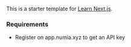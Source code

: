 This is a starter template for [Learn Next.js](https://nextjs.org/learn).

### Requirements

- Register on app.numia.xyz to get an API key
